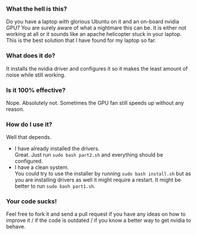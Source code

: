 ### What the hell is this?
Do you have a laptop with glorious Ubuntu on it and an on-board nvidia GPU?
You are surely aware of what a nightmare this can be. It is either not working at all or it sounds like an apache helicopter stuck in your laptop.
This is the best solution that I have found for my laptop so far.

### What does it do?
It installs the nvidia driver and configures it so it makes the least amount of noise while still working.

### Is it 100% effective?
Nope. Absolutely not. Sometimes the GPU fan still speeds up without any reason.

### How do I use it?
Well that depends.
* I have already installed the drivers.\
  Great. Just run `sudo bash part2.sh` and everything should be configured.
* I have a clean system.\
  You could try to use the installer by running `sudo bash install.sh` but as you are installing drivers as well it might require a restart. It might be better to run `sudo bash part1.sh`.

### Your code sucks!
Feel free to fork it and send a pull request if you have any ideas on how to improve it / if the code is outdated / if you know a better way to get nvidia to behave.
